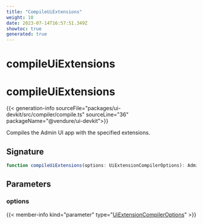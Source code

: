 ```yaml
---
title: "CompileUiExtensions"
weight: 10
date: 2023-07-14T16:57:51.349Z
showtoc: true
generated: true
---
```

<!-- This file was generated from the Vendure source. Do not modify. Instead, re-run the "docs:build" script -->

# compileUiExtensions
<div class="symbol">


# compileUiExtensions

{{< generation-info sourceFile="packages/ui-devkit/src/compiler/compile.ts" sourceLine="36" packageName="@vendure/ui-devkit">}}

Compiles the Admin UI app with the specified extensions.

## Signature

```TypeScript
function compileUiExtensions(options: UiExtensionCompilerOptions): AdminUiAppConfig | AdminUiAppDevModeConfig
```
## Parameters

### options

{{< member-info kind="parameter" type="<a href='/admin-ui-api/ui-devkit/ui-extension-compiler-options#uiextensioncompileroptions'>UiExtensionCompilerOptions</a>" >}}

</div>
